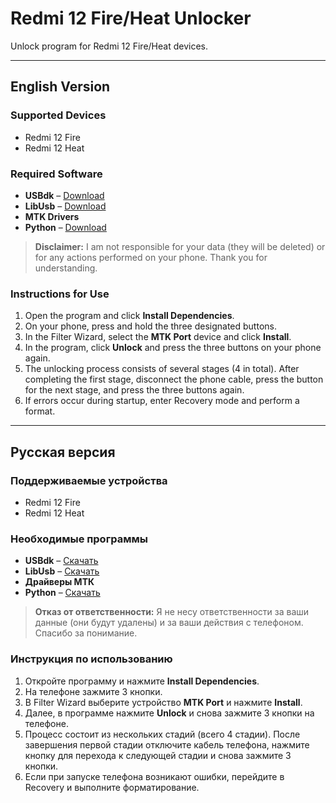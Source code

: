 # Redmi 12 Fire/Heat Unlocker

Unlock program for Redmi 12 Fire/Heat devices.

---

## English Version

### Supported Devices
- Redmi 12 Fire
- Redmi 12 Heat

### Required Software
- **USBdk** – [Download](https://github.com/daynix/usbdk/releases)
- **LibUsb** – [Download](https://sourceforge.net/projects/libusb-win32/files/libusb-win32-releases/1.2.7.3/)
- **MTK Drivers**
- **Python** – [Download](https://python.org)

> **Disclaimer:** I am not responsible for your data (they will be deleted) or for any actions performed on your phone. Thank you for understanding.

### Instructions for Use
1. Open the program and click **Install Dependencies**.
2. On your phone, press and hold the three designated buttons.
3. In the Filter Wizard, select the **MTK Port** device and click **Install**.
4. In the program, click **Unlock** and press the three buttons on your phone again.
5. The unlocking process consists of several stages (4 in total). After completing the first stage, disconnect the phone cable, press the button for the next stage, and press the three buttons again.
6. If errors occur during startup, enter Recovery mode and perform a format.


---

## Русская версия

### Поддерживаемые устройства
- Redmi 12 Fire
- Redmi 12 Heat

### Необходимые программы
- **USBdk** – [Скачать](https://github.com/daynix/usbdk/releases)
- **LibUsb** – [Скачать](https://sourceforge.net/projects/libusb-win32/files/libusb-win32-releases/1.2.7.3/)
- **Драйверы МТК**
- **Python** – [Скачать](https://python.org)

> **Отказ от ответственности:** Я не несу ответственности за ваши данные (они будут удалены) и за ваши действия с телефоном. Спасибо за понимание.

### Инструкция по использованию
1. Откройте программу и нажмите **Install Dependencies**.
2. На телефоне зажмите 3 кнопки.
3. В Filter Wizard выберите устройство **MTK Port** и нажмите **Install**.
4. Далее, в программе нажмите **Unlock** и снова зажмите 3 кнопки на телефоне.
5. Процесс состоит из нескольких стадий (всего 4 стадии). После завершения первой стадии отключите кабель телефона, нажмите кнопку для перехода к следующей стадии и снова зажмите 3 кнопки.
6. Если при запуске телефона возникают ошибки, перейдите в Recovery и выполните форматирование.

